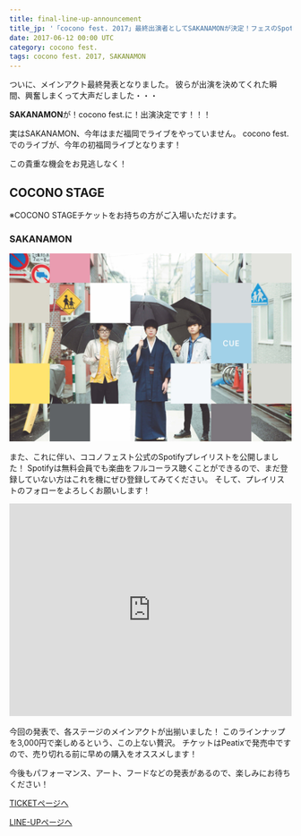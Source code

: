 ```yaml
---
title: final-line-up-announcement
title_jp: '「cocono fest. 2017」最終出演者としてSAKANAMONが決定！フェスのSpotifyプレイリスト公開も'
date: 2017-06-12 00:00 UTC
category: cocono fest.
tags: cocono fest. 2017, SAKANAMON
---
```


ついに、メインアクト最終発表となりました。
彼らが出演を決めてくれた瞬間、興奮しまくって大声だしました・・・

**SAKANAMON**が！cocono fest.に！出演決定です！！！

実はSAKANAMON、今年はまだ福岡でライブをやっていません。
cocono fest.でのライブが、今年の初福岡ライブとなります！

この貴重な機会をお見逃しなく！

<p class="mb-50"></p>

## COCONO STAGE

※COCONO STAGEチケットをお持ちの方がご入場いただけます。

### SAKANAMON
[![](./images/sakanamon.jpg)](/lineup/2017/live/sakanamon)

<p class="mb-30"></p>

また、これに伴い、ココノフェスト公式のSpotifyプレイリストを公開しました！
Spotifyは無料会員でも楽曲をフルコーラス聴くことができるので、まだ登録していない方はこれを機にぜひ登録してみてください。
そして、プレイリストのフォローをよろしくお願いします！

<iframe src="https://open.spotify.com/embed/user/coconofest/playlist/1n8SYI7yC4uTzSjYfwcl3d" width="100%" height="380" frameborder="0" allowtransparency="true"></iframe>

<p class="mb-30"></p>

今回の発表で、各ステージのメインアクトが出揃いました！
このラインナップを3,000円で楽しめるという、この上ない贅沢。
チケットはPeatixで発売中ですので、売り切れる前に早めの購入をオススメします！

今後もパフォーマンス、アート、フードなどの発表があるので、楽しみにお待ちください！

<p class="mb-50"></p>

<a href="/ticket.html" class="page-movement">TICKETページへ</a>

<p class="mb-30"></p>

<a href="/lineup.html" class="page-movement">LINE-UPページへ</a>

<!--
*斜体*
**強調**
<br>
<br>
>引用引用引用引用引用引用引用引用引用引用引用引用引用引用引用引用引用引用引用引用引用引用引用引用引用引用引用引用

<a href="http://milieu.ink/column/spac" class="source-link" target="_blank">出典リンク</a>

[リンク](http://milieu.ink/column/spac)

<a href="http://milieu.ink/column/spac" class="source-link" target="_blank">出典リンク</a>
リンク[リンク](http://milieu.ink/column/spac)リンク

- リスト
  - リスト

<a href="./2" class="article-next-page">次のページ</a>
-->